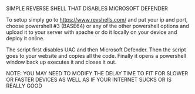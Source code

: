 SIMPLE REVERSE SHELL THAT DISABLES MICROSOFT DEFENDER

To setup simply go to https://www.revshells.com/ and put your ip and port, choose powershell #3 (BASE64) or any of the other powershell options and upload it to your server with apache or do it locally on your device and deploy it online.

The script first disables UAC and then Microsoft Defender.
Then the script goes to your website and copies all the code.
Finally it opens a powershell window back up executes it and closes it out.

NOTE: YOU MAY NEED TO MODIFY THE DELAY TIME TO FIT FOR SLOWER OR FASTER DEVICES AS WELL AS IF YOUR INTERNET SUCKS OR IS REALLY GOOD 
